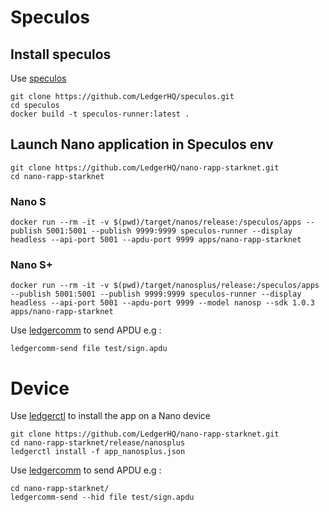 # Speculos
## Install speculos
Use [speculos](https://github.com/LedgerHQ/speculos)
```
git clone https://github.com/LedgerHQ/speculos.git
cd speculos
docker build -t speculos-runner:latest .
```
## Launch Nano application in Speculos env
```
git clone https://github.com/LedgerHQ/nano-rapp-starknet.git
cd nano-rapp-starknet
```
### Nano S
```
docker run --rm -it -v $(pwd)/target/nanos/release:/speculos/apps --publish 5001:5001 --publish 9999:9999 speculos-runner --display headless --api-port 5001 --apdu-port 9999 apps/nano-rapp-starknet
```
### Nano S+
```
docker run --rm -it -v $(pwd)/target/nanosplus/release:/speculos/apps --publish 5001:5001 --publish 9999:9999 speculos-runner --display headless --api-port 5001 --apdu-port 9999 --model nanosp --sdk 1.0.3 apps/nano-rapp-starknet
```
Use [ledgercomm](https://github.com/LedgerHQ/ledgercomm) to send APDU e.g :
```
ledgercomm-send file test/sign.apdu
```

# Device
Use [ledgerctl](https://github.com/LedgerHQ/ledgerctl) to install the app on a Nano device
```
git clone https://github.com/LedgerHQ/nano-rapp-starknet.git
cd nano-rapp-starknet/release/nanosplus
ledgerctl install -f app_nanosplus.json
```
Use [ledgercomm](https://github.com/LedgerHQ/ledgercomm) to send APDU e.g :
```
cd nano-rapp-starknet/
ledgercomm-send --hid file test/sign.apdu
```